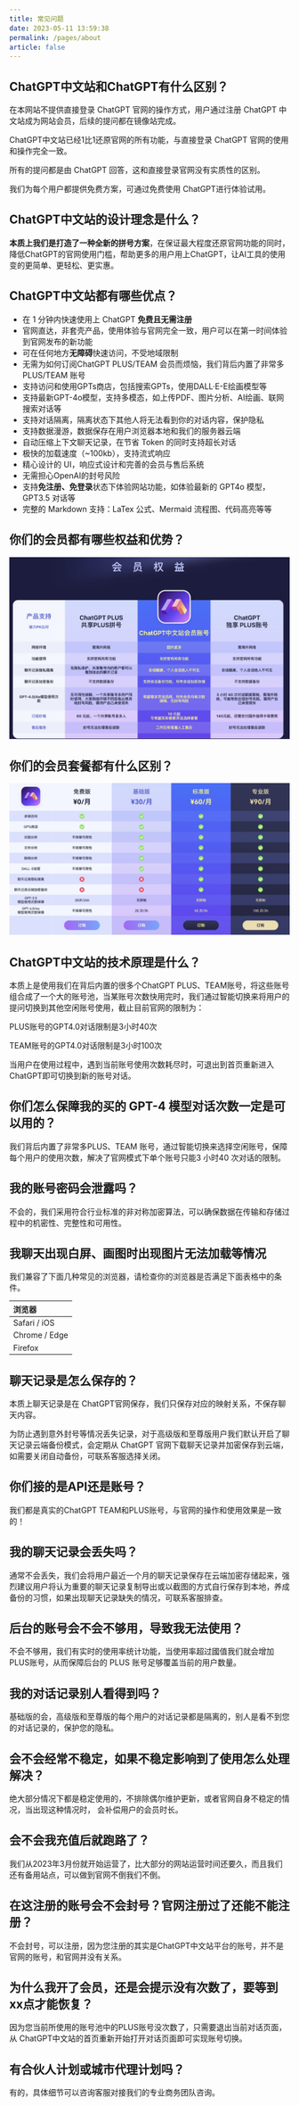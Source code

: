```yaml
---
title: 常见问题
date: 2023-05-11 13:59:38
permalink: /pages/about
article: false
---
```


## ChatGPT中文站和ChatGPT有什么区别？

在本网站不提供直接登录 ChatGPT 官网的操作方式，用户通过注册 ChatGPT 中文站成为网站会员，后续的提问都在镜像站完成。

ChatGPT中文站已经1比1还原官网的所有功能，与直接登录 ChatGPT 官网的使用和操作完全一致。

所有的提问都是由 ChatGPT 回答，这和直接登录官网没有实质性的区别。

我们为每个用户都提供免费方案，可通过免费使用 ChatGPT进行体验试用。

## ChatGPT中文站的设计理念是什么？

**本质上我们是打造了一种全新的拼号方案**，在保证最大程度还原官网功能的同时，降低ChatGPT的官网使用门槛，帮助更多的用户用上ChatGPT，让AI工具的使用变的更简单、更轻松、更实惠。

## ChatGPT中文站都有哪些优点？

- 在 1 分钟内快速使用上 ChatGPT **免费且无需注册**
- 官网直达，非套壳产品，使用体验与官网完全一致，用户可以在第一时间体验到官网发布的新功能
- 可在任何地方**无障碍**快速访问，不受地域限制
- 无需为如何订阅ChatGPT PLUS/TEAM 会员而烦恼，我们背后内置了非常多 PLUS/TEAM 账号
- 支持访问和使用GPTs商店，包括搜索GPTs，使用DALL·E-E绘画模型等
- 支持最新GPT-4o模型，支持多模态，如上传PDF、图片分析、AI绘画、联网搜索对话等
- 支持对话隔离，隔离状态下其他人将无法看到你的对话内容，保护隐私
- 支持数据漫游，数据保存在用户浏览器本地和我们的服务器云端
- 自动压缩上下文聊天记录，在节省 Token 的同时支持超长对话
- 极快的加载速度（~100kb），支持流式响应
- 精心设计的 UI，响应式设计和完善的会员与售后系统
- 无需担心OpenAI的封号风险
- 支持**免注册、免登录**状态下体验网站功能，如体验最新的 GPT4o 模型，GPT3.5 对话等
- 完整的 Markdown 支持：LaTex 公式、Mermaid 流程图、代码高亮等等

## 你们的会员都有哪些权益和优势？

![member_benefits](./images/member_benefits.jpg)

## 你们的会员套餐都有什么区别？

![member_package](./images/member_package.jpg)

## ChatGPT中文站的技术原理是什么？

本质上是使用我们在背后内置的很多个ChatGPT PLUS、TEAM账号，将这些账号组合成了一个大的账号池，当某账号次数快用完时，我们通过智能切换来将用户的提问切换到其他空闲账号使用，截止目前官网的限制为：

PLUS账号的GPT4.0对话限制是3小时40次

TEAM账号的GPT4.0对话限制是3小时100次

当用户在使用过程中，遇到当前账号使用次数耗尽时，可退出到首页重新进入ChatGPT即可切换到新的账号对话。

## 你们怎么保障我的买的 GPT-4 模型对话次数一定是可以用的？

我们背后内置了非常多PLUS、TEAM 账号，通过智能切换来选择空闲账号，保障每个用户的使用次数，解决了官网模式下单个账号只能3 小时40 次对话的限制。

## 我的账号密码会泄露吗？

不会的，我们采用符合行业标准的非对称加密算法，可以确保数据在传输和存储过程中的机密性、完整性和可用性。

## 我聊天出现白屏、画图时出现图片无法加载等情况

我们兼容了下面几种常见的浏览器，请检查你的浏览器是否满足下面表格中的条件。

| 浏览器        |
| :------------ |
| Safari / iOS  |
| Chrome / Edge |
| Firefox       |

## 聊天记录是怎么保存的？

本质上聊天记录是在 ChatGPT官网保存，我们只保存对应的映射关系，不保存聊天内容。

为防止遇到意外封号等情况丢失记录，对于高级版和至尊版用户我们默认开启了聊天记录云端备份模式，会定期从 ChatGPT 官网下载聊天记录并加密保存到云端，如需要关闭自动备份，可联系客服选择关闭。

## 你们接的是API还是账号？

我们都是真实的ChatGPT TEAM和PLUS账号，与官网的操作和使用效果是一致的！

## 我的聊天记录会丢失吗？

通常不会丢失，我们会将用户最近一个月的聊天记录保存在云端加密存储起来，强烈建议用户将认为重要的聊天记录复制导出或以截图的方式自行保存到本地，养成备份的习惯，如果出现聊天记录缺失的情况，可联系客服排查。

## 后台的账号会不会不够用，导致我无法使用？

不会不够用，我们有实时的使用率统计功能，当使用率超过國值我们就会增加PLUS账号，从而保障后台的 PLUS 账号足够覆盖当前的用户数量。

## 我的对话记录别人看得到吗？

基础版的会，高级版和至尊版的每个用户的对话记录都是隔离的，别人是看不到您的对话记录的，保护您的隐私。

## 会不会经常不稳定，如果不稳定影响到了使用怎么处理解决？

绝大部分情况下都是稳定使用的，不排除偶尔维护更新，或者官网自身不稳定的情况，当出现这种情况时， 会补偿用户的会员时长。

## 会不会我充值后就跑路了？

我们从2023年3月份就开始运营了，比大部分的网站运营时间还要久，而且我们还有备用站点，可以做到官网不倒我们不倒。

## 在这注册的账号会不会封号？官网注册过了还能不能注册？

不会封号，可以注册，因为您注册的其实是ChatGPT中文站平台的账号，并不是官网的账号，和官网并没有关系。

## 为什么我开了会员，还是会提示没有次数了，要等到xx点才能恢复？

因为您当前所使用的账号池中的PLUS账号没次数了，只需要退出当前对话页面，从 ChatGPT中文站的首页重新开始打开对话页面即可实现账号切换。

## 有合伙人计划或城市代理计划吗？

有的，具体细节可以咨询客服对接我们的专业商务团队咨询。